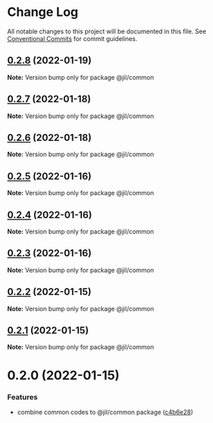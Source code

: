 # Change Log

All notable changes to this project will be documented in this file.
See [Conventional Commits](https://conventionalcommits.org) for commit guidelines.

## [0.2.8](https://github.com/jiljs/jil/compare/@jil/common@0.2.7...@jil/common@0.2.8) (2022-01-19)

**Note:** Version bump only for package @jil/common





## [0.2.7](https://github.com/jiljs/jil/compare/@jil/common@0.2.6...@jil/common@0.2.7) (2022-01-18)

**Note:** Version bump only for package @jil/common





## [0.2.6](https://github.com/jiljs/jil/compare/@jil/common@0.2.5...@jil/common@0.2.6) (2022-01-18)

**Note:** Version bump only for package @jil/common





## [0.2.5](https://github.com/jiljs/jil/compare/@jil/common@0.2.4...@jil/common@0.2.5) (2022-01-16)

**Note:** Version bump only for package @jil/common





## [0.2.4](https://github.com/jiljs/jil/compare/@jil/common@0.2.3...@jil/common@0.2.4) (2022-01-16)

**Note:** Version bump only for package @jil/common





## [0.2.3](https://github.com/jiljs/jil/compare/@jil/common@0.2.2...@jil/common@0.2.3) (2022-01-16)

**Note:** Version bump only for package @jil/common





## [0.2.2](https://github.com/jiljs/jil/compare/@jil/common@0.2.1...@jil/common@0.2.2) (2022-01-15)

**Note:** Version bump only for package @jil/common





## [0.2.1](https://github.com/jiljs/jil/compare/@jil/common@0.2.0...@jil/common@0.2.1) (2022-01-15)

**Note:** Version bump only for package @jil/common





# 0.2.0 (2022-01-15)


### Features

* combine common codes to @jil/common package ([c4b6e28](https://github.com/jiljs/jil/commit/c4b6e286ddfcbee22843dd2087509fa04a478254))
